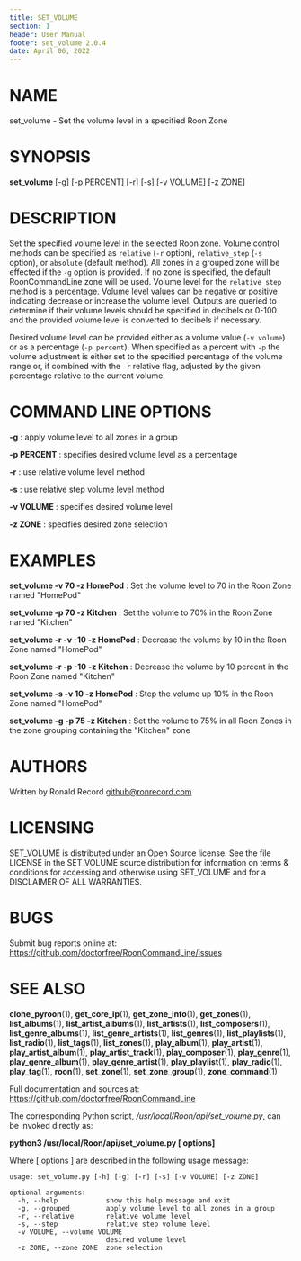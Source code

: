 ```yaml
---
title: SET_VOLUME
section: 1
header: User Manual
footer: set_volume 2.0.4
date: April 06, 2022
---
```

# NAME
set_volume - Set the volume level in a specified Roon Zone

# SYNOPSIS
**set_volume** [-g] [-p PERCENT] [-r] [-s] [-v VOLUME] [-z ZONE]

# DESCRIPTION
Set the specified volume level in the selected Roon zone. Volume control methods can be specified as `relative` (`-r` option), `relative_step` (`-s` option), or `absolute` (default method). All zones in a grouped zone will be effected if the `-g` option is provided. If no zone is specified, the default RoonCommandLine zone will be used. Volume level for the `relative_step` method is a percentage. Volume level values can be negative or positive indicating decrease or increase the volume level. Outputs are queried to determine if their volume levels should be specified in decibels or 0-100 and the provided volume level is converted to decibels if necessary.

Desired volume level can be provided either as a volume value (`-v volume`) or as a percentage (`-p percent`). When specified as a percent with `-p` the volume adjustment is either set to the specified percentage of the volume range or, if combined with the `-r` relative flag, adjusted by the given percentage relative to the current volume.

# COMMAND LINE OPTIONS
**-g**
  : apply volume level to all zones in a group

**-p PERCENT**
  : specifies desired volume level as a percentage

**-r**
  : use relative volume level method

**-s**
  : use relative step volume level method

**-v VOLUME**
  : specifies desired volume level

**-z ZONE**
  : specifies desired zone selection

# EXAMPLES
**set_volume -v 70 -z HomePod**
: Set the volume level to 70 in the Roon Zone named "HomePod"

**set_volume -p 70 -z Kitchen**
: Set the volume to 70% in the Roon Zone named "Kitchen"

**set_volume -r -v -10 -z HomePod**
: Decrease the volume by 10 in the Roon Zone named "HomePod"

**set_volume -r -p -10 -z Kitchen**
: Decrease the volume by 10 percent in the Roon Zone named "Kitchen"

**set_volume -s -v 10 -z HomePod**
: Step the volume up 10% in the Roon Zone named "HomePod"

**set_volume -g -p 75 -z Kitchen**
: Set the volume to 75% in all Roon Zones in the zone grouping containing the "Kitchen" zone

# AUTHORS
Written by Ronald Record github@ronrecord.com

# LICENSING
SET_VOLUME is distributed under an Open Source license.
See the file LICENSE in the SET_VOLUME source distribution
for information on terms &amp; conditions for accessing and
otherwise using SET_VOLUME and for a DISCLAIMER OF ALL WARRANTIES.

# BUGS
Submit bug reports online at: https://github.com/doctorfree/RoonCommandLine/issues

# SEE ALSO
**clone_pyroon**(1), **get_core_ip**(1), **get_zone_info**(1), **get_zones**(1), **list_albums**(1), **list_artist_albums**(1), **list_artists**(1), **list_composers**(1), **list_genre_albums**(1), **list_genre_artists**(1), **list_genres**(1), **list_playlists**(1), **list_radio**(1), **list_tags**(1), **list_zones**(1), **play_album**(1), **play_artist**(1), **play_artist_album**(1), **play_artist_track**(1), **play_composer**(1), **play_genre**(1), **play_genre_album**(1), **play_genre_artist**(1), **play_playlist**(1), **play_radio**(1), **play_tag**(1), **roon**(1), **set_zone**(1), **set_zone_group**(1), **zone_command**(1)

Full documentation and sources at: https://github.com/doctorfree/RoonCommandLine

The corresponding Python script, */usr/local/Roon/api/set_volume.py*,
can be invoked directly as:

**python3 /usr/local/Roon/api/set_volume.py [ options]**

Where [ options ] are described in the following usage message:

```
usage: set_volume.py [-h] [-g] [-r] [-s] [-v VOLUME] [-z ZONE]

optional arguments:
  -h, --help            show this help message and exit
  -g, --grouped         apply volume level to all zones in a group
  -r, --relative        relative volume level
  -s, --step            relative step volume level
  -v VOLUME, --volume VOLUME
                        desired volume level
  -z ZONE, --zone ZONE  zone selection
```
